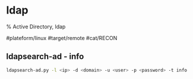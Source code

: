 # ldap

% Active Directory, ldap

#plateform/linux #target/remote  #cat/RECON 

## ldapsearch-ad - info

```bash
ldapsearch-ad.py -l <ip> -d <domain> -u <user> -p <password> -t info
```
